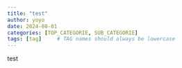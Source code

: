 ```yaml
---
title: "test"
author: yoyo
date: 2024-08-01 
categories: [TOP_CATEGORIE, SUB_CATEGORIE]
tags: [tag]     # TAG names should always be lowercase
---
```


test
